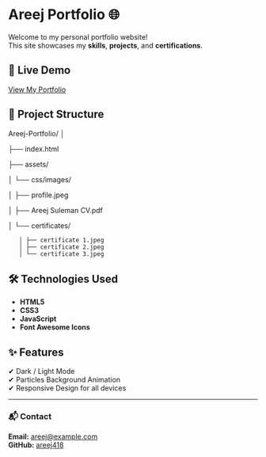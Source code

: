 # Areej Portfolio 🌐

Welcome to my personal portfolio website!  
This site showcases my **skills**, **projects**, and **certifications**.

## 🌟 Live Demo
[View My Portfolio](https://areej418.github.io/areej-portfolio/)

## 📂 Project Structure
Areej-Portfolio/
│

├── index.html


├── assets/

│ └── css/images/

   │ ├── profile.jpeg

   │ ├── Areej Suleman CV.pdf

   │ └── certificates/

       │ ├── certificate 1.jpeg
       │ ├── certificate 2.jpeg
       │ └── certificate 3.jpeg


## 🛠️ Technologies Used
- **HTML5**
- **CSS3**
- **JavaScript**
- **Font Awesome Icons**

## ✨ Features
✔ Dark / Light Mode  
✔ Particles Background Animation  
✔ Responsive Design for all devices  

---

### 📬 Contact
**Email:** areej@example.com  
**GitHub:** [areej418](https://github.com/areej418)
